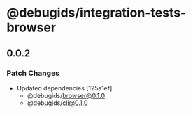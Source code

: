 # @debugids/integration-tests-browser

## 0.0.2

### Patch Changes

- Updated dependencies [125a1ef]
  - @debugids/browser@0.1.0
  - @debugids/cli@0.1.0
